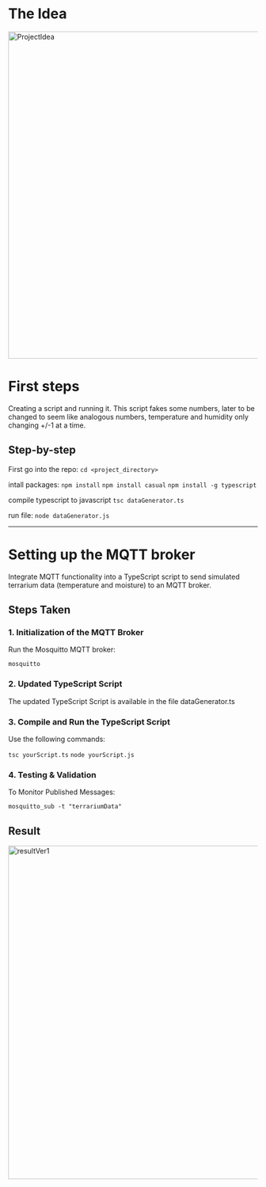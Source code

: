 # The Idea
<img width="661" alt="ProjectIdea" src="https://github.com/Jzjepsen/TheSmartTerrarium/assets/95351040/136e2eac-dc5a-46a3-b3fe-6edf5a07e726">


# First steps
Creating a script and running it. 
This script fakes some numbers, later to be changed to seem like analogous numbers, temperature and humidity only changing +/-1 at a time. 

## Step-by-step
First go into the repo:
`cd <project_directory>`

intall packages:
`npm install`
`npm install casual`
`npm install -g typescript`


compile typescript to javascript
`tsc dataGenerator.ts`

run file:
`node dataGenerator.js`

___
# Setting up the MQTT broker
Integrate MQTT functionality into a TypeScript script to send simulated terrarium data (temperature and moisture) to an MQTT broker.

## Steps Taken

### 1. Initialization of the MQTT Broker
Run the Mosquitto MQTT broker:

`mosquitto`

### 2. Updated TypeScript Script
The updated TypeScript Script is available in the file dataGenerator.ts

### 3. Compile and Run the TypeScript Script
Use the following commands:

`tsc yourScript.ts`
`node yourScript.js`

### 4. Testing & Validation
To Monitor Published Messages:

`mosquitto_sub -t "terrariumData"`


## Result

<img width="674" alt="resultVer1" src="https://github.com/Jzjepsen/TheSmartTerrarium/assets/95351040/b935f32c-b63f-4610-9cb2-31a1dc15da07">

